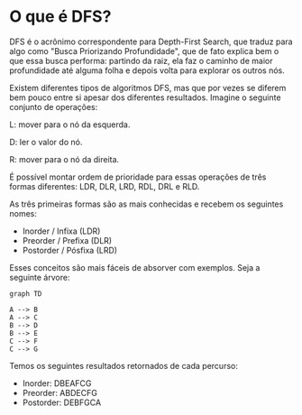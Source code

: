 # O que é DFS?

DFS é o acrônimo correspondente para Depth-First Search, que traduz para algo como "Busca Priorizando Profundidade", que de fato explica bem o que essa busca performa: partindo da raiz, ela faz o caminho de maior profundidade até alguma folha e depois volta para explorar os outros nós.

Existem diferentes tipos de algoritmos DFS, mas que por vezes se diferem bem pouco entre si apesar dos diferentes resultados. Imagine o seguinte conjunto de operações:

L: mover para o nó da esquerda.

D: ler o valor do nó.

R: mover para o nó da direita.

É possível montar ordem de prioridade para essas operações de três formas diferentes: LDR, DLR, LRD, RDL, DRL e RLD.

As três primeiras formas são as mais conhecidas e recebem os seguintes nomes:

- Inorder / Infixa (LDR)
- Preorder / Prefixa (DLR)
- Postorder / Pósfixa (LRD)

Esses conceitos são mais fáceis de absorver com exemplos. Seja a seguinte árvore:

```mermaid
graph TD

A --> B
A --> C
B --> D
B --> E
C --> F
C --> G
```

Temos os seguintes resultados retornados de cada percurso:

- Inorder: DBEAFCG
- Preorder: ABDECFG
- Postorder: DEBFGCA